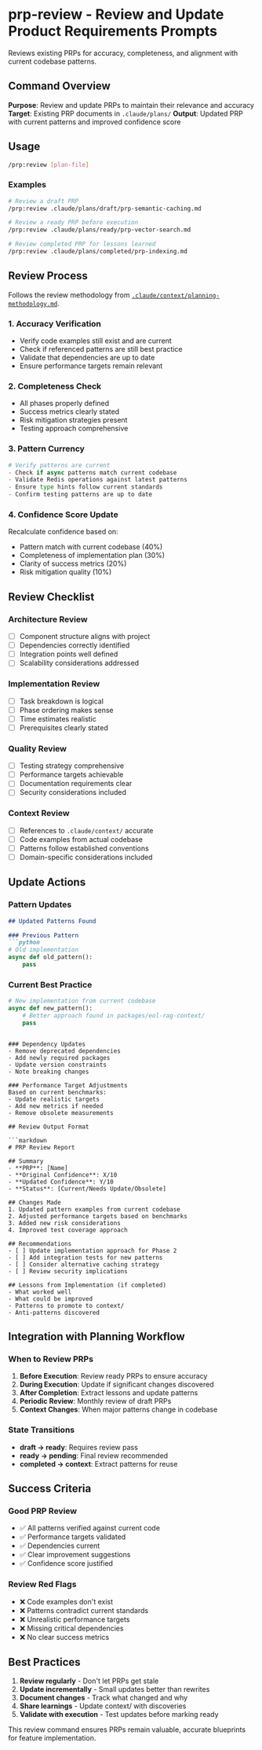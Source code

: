 # prp-review - Review and Update Product Requirements Prompts

Reviews existing PRPs for accuracy, completeness, and alignment with current codebase patterns.

## Command Overview

**Purpose**: Review and update PRPs to maintain their relevance and accuracy
**Target**: Existing PRP documents in `.claude/plans/`
**Output**: Updated PRP with current patterns and improved confidence score

## Usage

```bash
/prp:review [plan-file]
```

### Examples

```bash
# Review a draft PRP
/prp:review .claude/plans/draft/prp-semantic-caching.md

# Review a ready PRP before execution
/prp:review .claude/plans/ready/prp-vector-search.md

# Review completed PRP for lessons learned
/prp:review .claude/plans/completed/prp-indexing.md
```

## Review Process

Follows the review methodology from [`.claude/context/planning-methodology.md`](../../context/planning-methodology.md).

### 1. Accuracy Verification

- Verify code examples still exist and are current
- Check if referenced patterns are still best practice
- Validate that dependencies are up to date
- Ensure performance targets remain relevant

### 2. Completeness Check

- All phases properly defined
- Success metrics clearly stated
- Risk mitigation strategies present
- Testing approach comprehensive

### 3. Pattern Currency

```python
# Verify patterns are current
- Check if async patterns match current codebase
- Validate Redis operations against latest patterns
- Ensure type hints follow current standards
- Confirm testing patterns are up to date
```

### 4. Confidence Score Update

Recalculate confidence based on:

- Pattern match with current codebase (40%)
- Completeness of implementation plan (30%)
- Clarity of success metrics (20%)
- Risk mitigation quality (10%)

## Review Checklist

### Architecture Review

- [ ] Component structure aligns with project
- [ ] Dependencies correctly identified
- [ ] Integration points well defined
- [ ] Scalability considerations addressed

### Implementation Review

- [ ] Task breakdown is logical
- [ ] Phase ordering makes sense
- [ ] Time estimates realistic
- [ ] Prerequisites clearly stated

### Quality Review

- [ ] Testing strategy comprehensive
- [ ] Performance targets achievable
- [ ] Documentation requirements clear
- [ ] Security considerations included

### Context Review

- [ ] References to `.claude/context/` accurate
- [ ] Code examples from actual codebase
- [ ] Patterns follow established conventions
- [ ] Domain-specific considerations included

## Update Actions

### Pattern Updates

```markdown
## Updated Patterns Found

### Previous Pattern
```python
# Old implementation
async def old_pattern():
    pass
```

### Current Best Practice

```python
# New implementation from current codebase
async def new_pattern():
    # Better approach found in packages/eol-rag-context/
    pass
```

```

### Dependency Updates
- Remove deprecated dependencies
- Add newly required packages
- Update version constraints
- Note breaking changes

### Performance Target Adjustments
Based on current benchmarks:
- Update realistic targets
- Add new metrics if needed
- Remove obsolete measurements

## Review Output Format

```markdown
# PRP Review Report

## Summary
- **PRP**: [Name]
- **Original Confidence**: X/10
- **Updated Confidence**: Y/10
- **Status**: [Current/Needs Update/Obsolete]

## Changes Made
1. Updated pattern examples from current codebase
2. Adjusted performance targets based on benchmarks
3. Added new risk considerations
4. Improved test coverage approach

## Recommendations
- [ ] Update implementation approach for Phase 2
- [ ] Add integration tests for new patterns
- [ ] Consider alternative caching strategy
- [ ] Review security implications

## Lessons from Implementation (if completed)
- What worked well
- What could be improved
- Patterns to promote to context/
- Anti-patterns discovered
```

## Integration with Planning Workflow

### When to Review PRPs

1. **Before Execution**: Review ready PRPs to ensure accuracy
2. **During Execution**: Update if significant changes discovered
3. **After Completion**: Extract lessons and update patterns
4. **Periodic Review**: Monthly review of draft PRPs
5. **Context Changes**: When major patterns change in codebase

### State Transitions

- **draft → ready**: Requires review pass
- **ready → pending**: Final review recommended
- **completed → context**: Extract patterns for reuse

## Success Criteria

### Good PRP Review

- ✅ All patterns verified against current code
- ✅ Performance targets validated
- ✅ Dependencies current
- ✅ Clear improvement suggestions
- ✅ Confidence score justified

### Review Red Flags

- ❌ Code examples don't exist
- ❌ Patterns contradict current standards
- ❌ Unrealistic performance targets
- ❌ Missing critical dependencies
- ❌ No clear success metrics

## Best Practices

1. **Review regularly** - Don't let PRPs get stale
2. **Update incrementally** - Small updates better than rewrites
3. **Document changes** - Track what changed and why
4. **Share learnings** - Update context/ with discoveries
5. **Validate with execution** - Test updates before marking ready

This review command ensures PRPs remain valuable, accurate blueprints for feature implementation.
